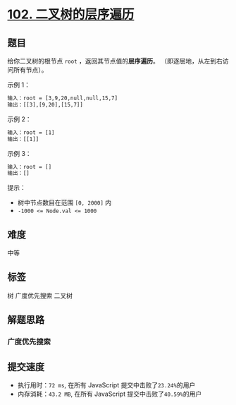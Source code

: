 # [102. 二叉树的层序遍历](https://leetcode.cn/problems/binary-tree-level-order-traversal/)

## 题目

给你二叉树的根节点 `root` ，返回其节点值的**层序遍历**。 （即逐层地，从左到右访问所有节点）。

示例 1：

```txt
输入：root = [3,9,20,null,null,15,7]
输出：[[3],[9,20],[15,7]]
```

示例 2：

```txt
输入：root = [1]
输出：[[1]]
```

示例 3：

```txt
输入：root = []
输出：[]
```

提示：

- 树中节点数目在范围 `[0, 2000]` 内
- `-1000 <= Node.val <= 1000`

## 难度

中等

## 标签

树 广度优先搜索 二叉树

## 解题思路

### 广度优先搜索

## 提交速度

- 执行用时：`72 ms`, 在所有 JavaScript 提交中击败了`23.24%`的用户
- 内存消耗：`43.2 MB`, 在所有 JavaScript 提交中击败了`40.59%`的用户
